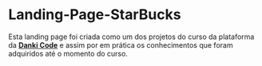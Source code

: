 # Landing-Page-StarBucks

Esta landing page foi criada como um dos projetos do curso da plataforma da **[Danki Code](https://cursos.dankicode.com/?ref=I14162490C&hsrc=MjIxMjExMDYyMm1pY2Fkc3Blc3FkYW5raW9mZXJ0YXM%3D)** e assim por em prática os conhecimentos que foram adquiridos até o momento do curso.
